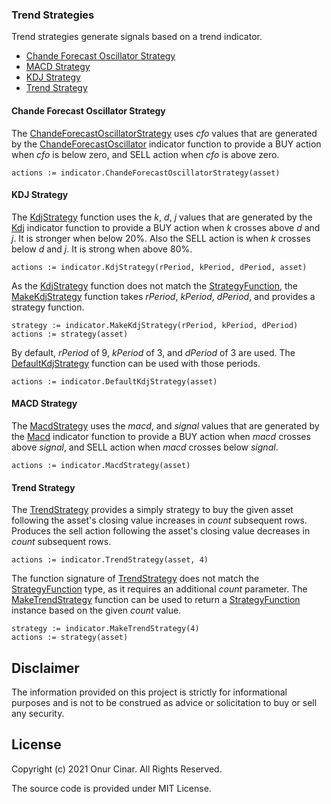 ### Trend Strategies

Trend strategies generate signals based on a trend indicator.

- [Chande Forecast Oscillator Strategy](#chande-forecast-oscillator-strategy)
- [MACD Strategy](#macd-strategy)
- [KDJ Strategy](#kdj-strategy)
- [Trend Strategy](#trend-strategy)

#### Chande Forecast Oscillator Strategy

The [ChandeForecastOscillatorStrategy](https://pkg.go.dev/github.com/cinar/indicator#ChandeForecastOscillatorStrategy) uses _cfo_ values that are generated by the [ChandeForecastOscillator](https://pkg.go.dev/github.com/cinar/indicator#ChandeForecastOscillator) indicator function to provide a BUY action when _cfo_ is below zero, and SELL action when _cfo_ is above zero.

```golang
actions := indicator.ChandeForecastOscillatorStrategy(asset)
```

#### KDJ Strategy

The [KdjStrategy](https://pkg.go.dev/github.com/cinar/indicator#KdjStrategy) function uses the _k_, _d_, _j_ values that are generated by the [Kdj](https://pkg.go.dev/github.com/cinar/indicator#Kdj) indicator function to provide a BUY action when _k_ crosses above _d_ and _j_. It is stronger when below 20%. Also the SELL action is when _k_ crosses below _d_ and _j_. It is strong when above 80%.

```golang
actions := indicator.KdjStrategy(rPeriod, kPeriod, dPeriod, asset)
```

As the [KdjStrategy](https://pkg.go.dev/github.com/cinar/indicator#KdjStrategy) function does not match the [StrategyFunction](https://pkg.go.dev/github.com/cinar/indicator#StrategyFunction), the [MakeKdjStrategy](https://pkg.go.dev/github.com/cinar/indicator#MakeKdjStrategy) function takes _rPeriod_, _kPeriod_, _dPeriod_, and provides a strategy function.

```golang
strategy := indicator.MakeKdjStrategy(rPeriod, kPeriod, dPeriod)
actions := strategy(asset)
```

By default, _rPeriod_ of 9, _kPeriod_ of 3, and _dPeriod_ of 3 are used. The [DefaultKdjStrategy](https://pkg.go.dev/github.com/cinar/indicator#DefaultKdjStrategy) function can be used with those periods.

```golang
actions := indicator.DefaultKdjStrategy(asset)
```

#### MACD Strategy

The [MacdStrategy](https://pkg.go.dev/github.com/cinar/indicator#MacdStrategy) uses the _macd_, and _signal_ values that are generated by the [Macd](https://pkg.go.dev/github.com/cinar/indicator#Macd) indicator function to provide a BUY action when _macd_ crosses above _signal_, and SELL action when _macd_ crosses below _signal_.

```golang
actions := indicator.MacdStrategy(asset)
```

#### Trend Strategy

The [TrendStrategy](https://pkg.go.dev/github.com/cinar/indicator#TrendStrategy) provides a simply strategy to buy the given asset following the asset's closing value increases in _count_ subsequent rows. Produces the sell action following the asset's closing value decreases in _count_ subsequent rows.

```golang
actions := indicator.TrendStrategy(asset, 4)
```

The function signature of [TrendStrategy](https://pkg.go.dev/github.com/cinar/indicator#TrendStrategy) does not match the [StrategyFunction](https://pkg.go.dev/github.com/cinar/indicator#StrategyFunction) type, as it requires an additional _count_ parameter. The [MakeTrendStrategy](https://pkg.go.dev/github.com/cinar/indicator#MakeTrendStrategy) function can be used to return a [StrategyFunction](https://pkg.go.dev/github.com/cinar/indicator#StrategyFunction) instance based on the given _count_ value.

```golang
strategy := indicator.MakeTrendStrategy(4)
actions := strategy(asset)
```

## Disclaimer

The information provided on this project is strictly for informational purposes and is not to be construed as advice or solicitation to buy or sell any security.

## License

Copyright (c) 2021 Onur Cinar. All Rights Reserved.

The source code is provided under MIT License.

